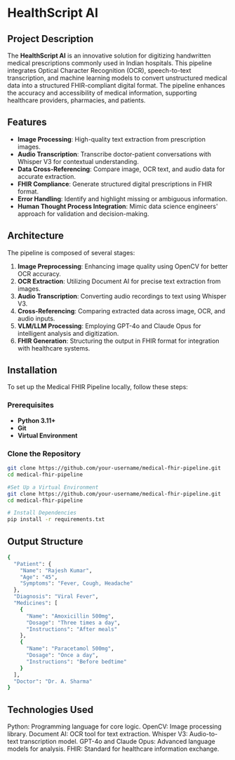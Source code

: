 # HealthScript AI

## Project Description

The **HealthScript AI** is an innovative solution for digitizing handwritten medical prescriptions commonly used in Indian hospitals. This pipeline integrates Optical Character Recognition (OCR), speech-to-text transcription, and machine learning models to convert unstructured medical data into a structured FHIR-compliant digital format. The pipeline enhances the accuracy and accessibility of medical information, supporting healthcare providers, pharmacies, and patients.

## Features

- **Image Processing**: High-quality text extraction from prescription images.
- **Audio Transcription**: Transcribe doctor-patient conversations with Whisper V3 for contextual understanding.
- **Data Cross-Referencing**: Compare image, OCR text, and audio data for accurate extraction.
- **FHIR Compliance**: Generate structured digital prescriptions in FHIR format.
- **Error Handling**: Identify and highlight missing or ambiguous information.
- **Human Thought Process Integration**: Mimic data science engineers' approach for validation and decision-making.

## Architecture

The pipeline is composed of several stages:

1. **Image Preprocessing**: Enhancing image quality using OpenCV for better OCR accuracy.
2. **OCR Extraction**: Utilizing Document AI for precise text extraction from images.
3. **Audio Transcription**: Converting audio recordings to text using Whisper V3.
4. **Cross-Referencing**: Comparing extracted data across image, OCR, and audio inputs.
5. **VLM/LLM Processing**: Employing GPT-4o and Claude Opus for intelligent analysis and digitization.
6. **FHIR Generation**: Structuring the output in FHIR format for integration with healthcare systems.


## Installation

To set up the Medical FHIR Pipeline locally, follow these steps:

### Prerequisites

- **Python 3.11+**
- **Git**
- **Virtual Environment**

### Clone the Repository
 ```bash
 git clone https://github.com/your-username/medical-fhir-pipeline.git
 cd medical-fhir-pipeline

 #Set Up a Virtual Environment
 git clone https://github.com/your-username/medical-fhir-pipeline.git
 cd medical-fhir-pipeline

 # Install Dependencies
 pip install -r requirements.txt
```

## Output Structure
``` bash
{
  "Patient": {
    "Name": "Rajesh Kumar",
    "Age": "45",
    "Symptoms": "Fever, Cough, Headache"
  },
  "Diagnosis": "Viral Fever",
  "Medicines": [
    {
      "Name": "Amoxicillin 500mg",
      "Dosage": "Three times a day",
      "Instructions": "After meals"
    },
    {
      "Name": "Paracetamol 500mg",
      "Dosage": "Once a day",
      "Instructions": "Before bedtime"
    }
  ],
  "Doctor": "Dr. A. Sharma"
}
```

## Technologies Used

Python: Programming language for core logic.
OpenCV: Image processing library.
Document AI: OCR tool for text extraction.
Whisper V3: Audio-to-text transcription model.
GPT-4o and Claude Opus: Advanced language models for analysis.
FHIR: Standard for healthcare information exchange.
